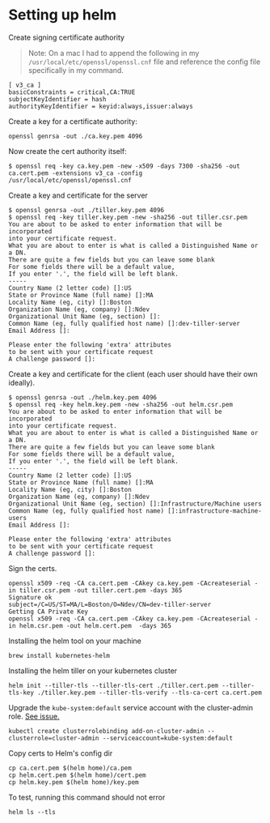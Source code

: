# Setting up helm

Create signing certificate authority

> Note: On a mac I had to append the following in my `/usr/local/etc/openssl/openssl.cnf` file and reference the config file specifically in my command.

```
[ v3_ca ]
basicConstraints = critical,CA:TRUE
subjectKeyIdentifier = hash
authorityKeyIdentifier = keyid:always,issuer:always
```

Create a key for a certificate authority:
```
openssl genrsa -out ./ca.key.pem 4096
```

Now create the cert authority itself:
```
$ openssl req -key ca.key.pem -new -x509 -days 7300 -sha256 -out ca.cert.pem -extensions v3_ca -config /usr/local/etc/openssl/openssl.cnf
```


Create a key and certificate for the server
```
$ openssl genrsa -out ./tiller.key.pem 4096
$ openssl req -key tiller.key.pem -new -sha256 -out tiller.csr.pem
You are about to be asked to enter information that will be incorporated
into your certificate request.
What you are about to enter is what is called a Distinguished Name or a DN.
There are quite a few fields but you can leave some blank
For some fields there will be a default value,
If you enter '.', the field will be left blank.
-----
Country Name (2 letter code) []:US
State or Province Name (full name) []:MA
Locality Name (eg, city) []:Boston
Organization Name (eg, company) []:Ndev
Organizational Unit Name (eg, section) []:
Common Name (eg, fully qualified host name) []:dev-tiller-server
Email Address []:

Please enter the following 'extra' attributes
to be sent with your certificate request
A challenge password []:
```

Create a key and certificate for the client (each user should have their own ideally).
```
$ openssl genrsa -out ./helm.key.pem 4096
$ openssl req -key helm.key.pem -new -sha256 -out helm.csr.pem
You are about to be asked to enter information that will be incorporated
into your certificate request.
What you are about to enter is what is called a Distinguished Name or a DN.
There are quite a few fields but you can leave some blank
For some fields there will be a default value,
If you enter '.', the field will be left blank.
-----
Country Name (2 letter code) []:US
State or Province Name (full name) []:MA
Locality Name (eg, city) []:Boston
Organization Name (eg, company) []:Ndev
Organizational Unit Name (eg, section) []:Infrastructure/Machine users
Common Name (eg, fully qualified host name) []:infrastructure-machine-users
Email Address []:

Please enter the following 'extra' attributes
to be sent with your certificate request
A challenge password []:
```

Sign the certs.

```
openssl x509 -req -CA ca.cert.pem -CAkey ca.key.pem -CAcreateserial -in tiller.csr.pem -out tiller.cert.pem -days 365
Signature ok
subject=/C=US/ST=MA/L=Boston/O=Ndev/CN=dev-tiller-server
Getting CA Private Key
openssl x509 -req -CA ca.cert.pem -CAkey ca.key.pem -CAcreateserial -in helm.csr.pem -out helm.cert.pem  -days 365
```




Installing the helm tool on your machine

```
brew install kubernetes-helm
```

Installing the helm tiller on your kubernetes cluster

```
helm init --tiller-tls --tiller-tls-cert ./tiller.cert.pem --tiller-tls-key ./tiller.key.pem --tiller-tls-verify --tls-ca-cert ca.cert.pem
```

Upgrade the `kube-system:default` service account with the cluster-admin role. [See issue.](https://github.com/kubernetes/helm/issues/2687)

```
kubectl create clusterrolebinding add-on-cluster-admin --clusterrole=cluster-admin --serviceaccount=kube-system:default
```

Copy certs to Helm's config dir

```
cp ca.cert.pem $(helm home)/ca.pem
cp helm.cert.pem $(helm home)/cert.pem
cp helm.key.pem $(helm home)/key.pem
```

To test, running this command should not error

```
helm ls --tls
```
